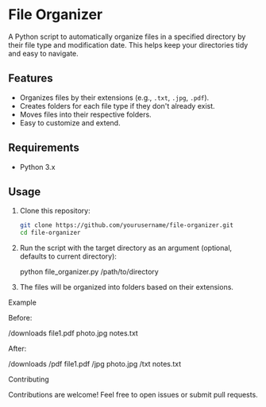 # File Organizer

A Python script to automatically organize files in a specified directory by their file type and modification date. This helps keep your directories tidy and easy to navigate.

## Features

- Organizes files by their extensions (e.g., `.txt`, `.jpg`, `.pdf`).
- Creates folders for each file type if they don't already exist.
- Moves files into their respective folders.
- Easy to customize and extend.

## Requirements

- Python 3.x

## Usage

1. Clone this repository:

   ```bash
   git clone https://github.com/yourusername/file-organizer.git
   cd file-organizer

2. Run the script with the target directory as an argument (optional, defaults to current directory):

   python file_organizer.py /path/to/directory

3. The files will be organized into folders based on their extensions.

  Example

Before:

/downloads
  file1.pdf
  photo.jpg
  notes.txt

After:

/downloads
  /pdf
    file1.pdf
  /jpg
    photo.jpg
  /txt
    notes.txt
    
Contributing

Contributions are welcome! Feel free to open issues or submit pull requests.

